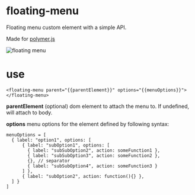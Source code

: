 floating-menu
=============

Floating menu custom element with a simple API.

Made for [polymer.js](http://www.polymer-project.org/)

![floating menu](https://raw.github.com/arodic/floating-menu/doc/floating-menu-screen-capture.gif)

use
===
```<floating-menu parent="{{parentElement}}" options="{{menuOptions}}"></floating-menu>```

**parentElement** (optional) dom element to attach the menu to. If undefined, will attach to body.

**options** menu options for the element defined by following syntax:

```
menuOptions = [
  { label: "option1", options: [
      { label: "subOption1", options: [
        { label: "subSubOption2", action: someFunction1 },
        { label: "subSubOption3", action: someFunction2 },
        {}, // separator
        { label: "subSubOption4", action: someFunction3 }
      ] },
      { label: "subOption2", action: function(){} },
  ] }
]
```